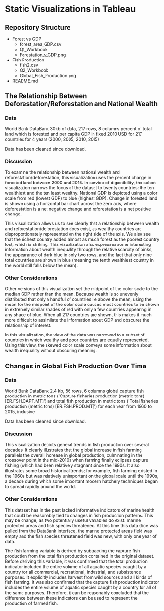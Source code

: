 # Static Visualizations in Tableau

## Repository Structure
- Forest vs GDP
	- forest_area_GDP.csv
	- Q1_Workbook
	- Forestation_v_GDP.png
- Fish Production
	- fish2.csv
	- Q2_Workbook
	- Global_Fish_Production.png
- README.md

## The Relationship Between Deforestation/Reforestation and National Wealth

### Data
World Bank DataBank 
30kb of data, 217 rows, 8 columns
percent of total land which is forested and per capita GDP in fixed 2010 USD for 217 countries for 4 years (2000, 2005, 2010, 2015)

Data has been cleaned since download.

### Discussion
To examine the relationship between national wealth and reforestation/deforestation, this visualization uses the percent change in forested land between 2000 and 2015.
In service of digestibility, the select visualization narrows the focus of the dataset to twenty countries: the ten wealthiest and the ten least wealthy. National GDP is depicted using a color scale from red (lowest GDP) to blue (highest GDP). Change in forested land is shown using a horizontal bar chart across the zero axis, where deforestation is a net negative change and reforestation is a net positive change.

This visualization allows us to see clearly that a relationship between wealth and reforestation/deforestation does exist, as wealthy countries are disproportionately represented on the right side of the axis. We also see that the richest country added almost as much forest as the poorest country lost, which is striking. This visualization also expresses some interesting information about wealth inequality through the relative scarcity of pinks, the appearance of dark blue in only two rows, and the fact that only nine total countries are shown in blue (meaning the tenth wealthiest country in the world still falls below the mean).

### Other Considerations
Other versions of this visualization set the midpoint of the color scale to the median GDP rather than the mean. Because wealth is so unevenly distributed that only a handful of countries lie above the mean, using the mean for the midpoint of the color scale causes most countries to be shown in extremely similar shades of red with only a few countries appearing in any shade of blue. When all 217 countries are shown, this makes it much more difficult to assimilate the information about GDP and obscures the relationship of interest. 

In this visualization, the view of the data was narrowed to a subset of countries in which wealthy and poor countries are equally represented. Using this view, the skewed color scale conveys some information about wealth inequality without obscuring meaning.


## Changes in Global Fish Production Over Time

### Data
World Bank DataBank 
2.4 kb, 56 rows, 6 columns
global capture fish production in metric tons ('Capture fisheries production (metric tons) [ER.FSH.CAPT.MT]') and total fish production in metric tons ('Total fisheries production (metric tons) [ER.FSH.PROD.MT]') for each year from 1960 to 2015, inclusive

Data has been cleaned since download.

### Discussion
This visualization depicts general trends in fish production over several decades. It clearly illustrates that the global increase in fish farming parallels the overall increase in global production, culminating in the crossover point in the mid-2010s when farming finally eclipses capture fishing (which had been relatively stagnant since the 1990s. It also illustrates some broad historical trends; for example, fish farming existed in the 1960s but was relatively unimportant on the global scale until the 1990s, a decade during which some important modern hatchery techniques began to spread rapidly around the world.

### Other Considerations
This dataset has in the past lacked informative indicators of marine health that could be reasonably tied to changes in fish production patterns. This may be change, as two potentially useful variables do exist: marine protected areas and fish species threatened. At this time this data slice was pulled from the DataBank interface, the marine protected areas field was empty and the fish species threatened field was new, with only one year of data.

The fish farming variable is derived by subtracting the capture fish production from the total fish production contained in the original dataset. Before deriving this variable, it was confirmed that the total production indicator included the entire volume of all aquatic species caught by a country for all commercial, recreational, industrial, and subsistence purposes. It explicitly includes harvest from wild sources and all kinds of fish farming. It was also confirmed that the capture fish production indicator includes the entire volume of aquatic species caught by a country for all of the same purposes. Therefore, it can be reasonably concluded that the difference between these indicators can be used to represent the production of farmed fish.
